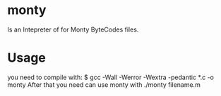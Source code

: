 # monty
Is an Intepreter of for Monty ByteCodes files.
# Usage
you need to compile with:
$ gcc -Wall -Werror -Wextra -pedantic *.c -o monty
After that you need can use monty with
./monty filename.m